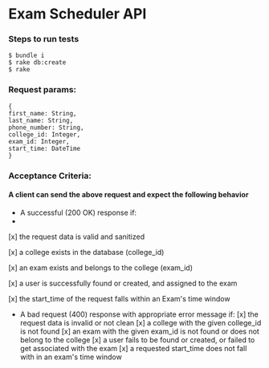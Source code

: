 # Exam Scheduler API

### Steps to run tests
```
$ bundle i
$ rake db:create
$ rake
```

###  Request params:
```
{ 
first_name: String, 
last_name: String, 
phone_number: String, 
college_id: Integer, 
exam_id: Integer, 
start_time: DateTime
}
```

### Acceptance Criteria: 

#### A client can send the above request and expect the following behavior 
* A successful (200 OK) response if: 
* 
[x] the request data is valid and sanitized 

[x] a college exists in the database (college_id) 

[x] an exam exists and belongs to the college (exam_id) 

[x] a user is successfully found or created, and assigned to the exam 

[x] the start_time of the request falls within an Exam's time window 

* A bad request (400) response with appropriate error message if: 
[x] the request data is invalid or not clean 
[x] a college with the given college_id is not found 
[x] an exam with the given exam_id is not found or does not belong to the college 
[x] a user fails to be found or created, or failed to get associated with the exam 
[x] a requested start_time does not fall with in an exam's time window 
